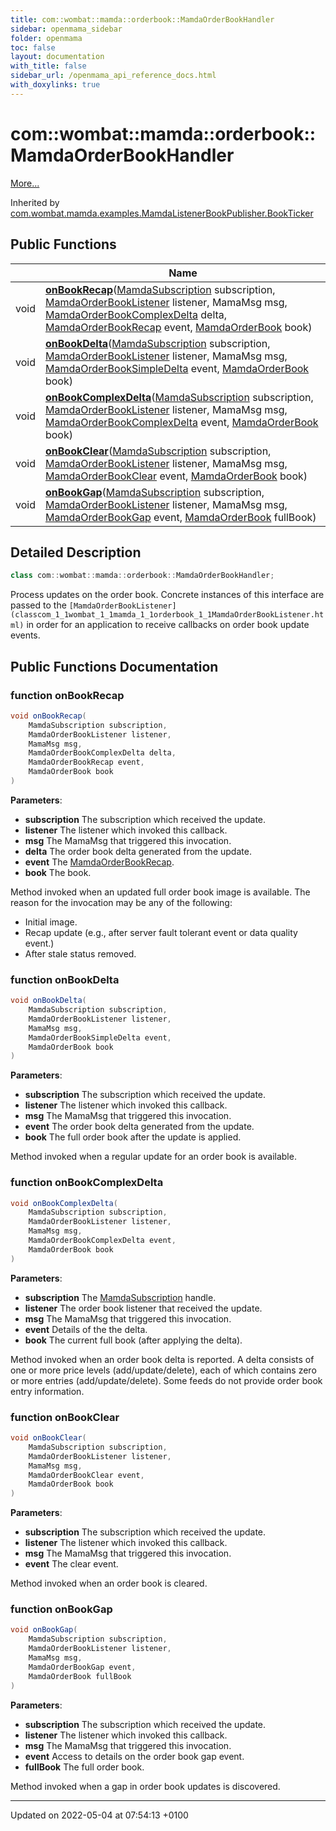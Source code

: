 ```yaml
---
title: com::wombat::mamda::orderbook::MamdaOrderBookHandler
sidebar: openmama_sidebar
folder: openmama
toc: false
layout: documentation
with_title: false
sidebar_url: /openmama_api_reference_docs.html
with_doxylinks: true
---
```


# com::wombat::mamda::orderbook::MamdaOrderBookHandler



 [More...](#detailed-description)

Inherited by [com.wombat.mamda.examples.MamdaListenerBookPublisher.BookTicker](classcom_1_1wombat_1_1mamda_1_1examples_1_1MamdaListenerBookPublisher_1_1BookTicker.html)

## Public Functions

|                | Name           |
| -------------- | -------------- |
| void | **[onBookRecap](interfacecom_1_1wombat_1_1mamda_1_1orderbook_1_1MamdaOrderBookHandler.html#function-onbookrecap)**([MamdaSubscription](classcom_1_1wombat_1_1mamda_1_1MamdaSubscription.html) subscription, [MamdaOrderBookListener](classcom_1_1wombat_1_1mamda_1_1orderbook_1_1MamdaOrderBookListener.html) listener, MamaMsg msg, [MamdaOrderBookComplexDelta](classcom_1_1wombat_1_1mamda_1_1orderbook_1_1MamdaOrderBookComplexDelta.html) delta, [MamdaOrderBookRecap](interfacecom_1_1wombat_1_1mamda_1_1orderbook_1_1MamdaOrderBookRecap.html) event, [MamdaOrderBook](classcom_1_1wombat_1_1mamda_1_1orderbook_1_1MamdaOrderBook.html) book) |
| void | **[onBookDelta](interfacecom_1_1wombat_1_1mamda_1_1orderbook_1_1MamdaOrderBookHandler.html#function-onbookdelta)**([MamdaSubscription](classcom_1_1wombat_1_1mamda_1_1MamdaSubscription.html) subscription, [MamdaOrderBookListener](classcom_1_1wombat_1_1mamda_1_1orderbook_1_1MamdaOrderBookListener.html) listener, MamaMsg msg, [MamdaOrderBookSimpleDelta](classcom_1_1wombat_1_1mamda_1_1orderbook_1_1MamdaOrderBookSimpleDelta.html) event, [MamdaOrderBook](classcom_1_1wombat_1_1mamda_1_1orderbook_1_1MamdaOrderBook.html) book) |
| void | **[onBookComplexDelta](interfacecom_1_1wombat_1_1mamda_1_1orderbook_1_1MamdaOrderBookHandler.html#function-onbookcomplexdelta)**([MamdaSubscription](classcom_1_1wombat_1_1mamda_1_1MamdaSubscription.html) subscription, [MamdaOrderBookListener](classcom_1_1wombat_1_1mamda_1_1orderbook_1_1MamdaOrderBookListener.html) listener, MamaMsg msg, [MamdaOrderBookComplexDelta](classcom_1_1wombat_1_1mamda_1_1orderbook_1_1MamdaOrderBookComplexDelta.html) event, [MamdaOrderBook](classcom_1_1wombat_1_1mamda_1_1orderbook_1_1MamdaOrderBook.html) book) |
| void | **[onBookClear](interfacecom_1_1wombat_1_1mamda_1_1orderbook_1_1MamdaOrderBookHandler.html#function-onbookclear)**([MamdaSubscription](classcom_1_1wombat_1_1mamda_1_1MamdaSubscription.html) subscription, [MamdaOrderBookListener](classcom_1_1wombat_1_1mamda_1_1orderbook_1_1MamdaOrderBookListener.html) listener, MamaMsg msg, [MamdaOrderBookClear](interfacecom_1_1wombat_1_1mamda_1_1orderbook_1_1MamdaOrderBookClear.html) event, [MamdaOrderBook](classcom_1_1wombat_1_1mamda_1_1orderbook_1_1MamdaOrderBook.html) book) |
| void | **[onBookGap](interfacecom_1_1wombat_1_1mamda_1_1orderbook_1_1MamdaOrderBookHandler.html#function-onbookgap)**([MamdaSubscription](classcom_1_1wombat_1_1mamda_1_1MamdaSubscription.html) subscription, [MamdaOrderBookListener](classcom_1_1wombat_1_1mamda_1_1orderbook_1_1MamdaOrderBookListener.html) listener, MamaMsg msg, [MamdaOrderBookGap](interfacecom_1_1wombat_1_1mamda_1_1orderbook_1_1MamdaOrderBookGap.html) event, [MamdaOrderBook](classcom_1_1wombat_1_1mamda_1_1orderbook_1_1MamdaOrderBook.html) fullBook) |

## Detailed Description

```java
class com::wombat::mamda::orderbook::MamdaOrderBookHandler;
```


Process updates on the order book. Concrete instances of this interface are passed to the `[MamdaOrderBookListener](classcom_1_1wombat_1_1mamda_1_1orderbook_1_1MamdaOrderBookListener.html)` in order for an application to receive callbacks on order book update events. 

## Public Functions Documentation

### function onBookRecap

```java
void onBookRecap(
    MamdaSubscription subscription,
    MamdaOrderBookListener listener,
    MamaMsg msg,
    MamdaOrderBookComplexDelta delta,
    MamdaOrderBookRecap event,
    MamdaOrderBook book
)
```


**Parameters**: 

  * **subscription** The subscription which received the update. 
  * **listener** The listener which invoked this callback. 
  * **msg** The MamaMsg that triggered this invocation. 
  * **delta** The order book delta generated from the update. 
  * **event** The [MamdaOrderBookRecap](interfacecom_1_1wombat_1_1mamda_1_1orderbook_1_1MamdaOrderBookRecap.html). 
  * **book** The book. 


Method invoked when an updated full order book image is available. The reason for the invocation may be any of the following:

* Initial image.
* Recap update (e.g., after server fault tolerant event or data quality event.)
* After stale status removed.


### function onBookDelta

```java
void onBookDelta(
    MamdaSubscription subscription,
    MamdaOrderBookListener listener,
    MamaMsg msg,
    MamdaOrderBookSimpleDelta event,
    MamdaOrderBook book
)
```


**Parameters**: 

  * **subscription** The subscription which received the update. 
  * **listener** The listener which invoked this callback. 
  * **msg** The MamaMsg that triggered this invocation. 
  * **event** The order book delta generated from the update. 
  * **book** The full order book after the update is applied. 


Method invoked when a regular update for an order book is available.


### function onBookComplexDelta

```java
void onBookComplexDelta(
    MamdaSubscription subscription,
    MamdaOrderBookListener listener,
    MamaMsg msg,
    MamdaOrderBookComplexDelta event,
    MamdaOrderBook book
)
```


**Parameters**: 

  * **subscription** The [MamdaSubscription](classcom_1_1wombat_1_1mamda_1_1MamdaSubscription.html) handle. 
  * **listener** The order book listener that received the update. 
  * **msg** The MamaMsg that triggered this invocation. 
  * **event** Details of the the delta. 
  * **book** The current full book (after applying the delta). 


Method invoked when an order book delta is reported. A delta consists of one or more price levels (add/update/delete), each of which contains zero or more entries (add/update/delete). Some feeds do not provide order book entry information.


### function onBookClear

```java
void onBookClear(
    MamdaSubscription subscription,
    MamdaOrderBookListener listener,
    MamaMsg msg,
    MamdaOrderBookClear event,
    MamdaOrderBook book
)
```


**Parameters**: 

  * **subscription** The subscription which received the update. 
  * **listener** The listener which invoked this callback. 
  * **msg** The MamaMsg that triggered this invocation. 
  * **event** The clear event. 


Method invoked when an order book is cleared.


### function onBookGap

```java
void onBookGap(
    MamdaSubscription subscription,
    MamdaOrderBookListener listener,
    MamaMsg msg,
    MamdaOrderBookGap event,
    MamdaOrderBook fullBook
)
```


**Parameters**: 

  * **subscription** The subscription which received the update. 
  * **listener** The listener which invoked this callback. 
  * **msg** The MamaMsg that triggered this invocation. 
  * **event** Access to details on the order book gap event. 
  * **fullBook** The full order book. 


Method invoked when a gap in order book updates is discovered.


-------------------------------

Updated on 2022-05-04 at 07:54:13 +0100